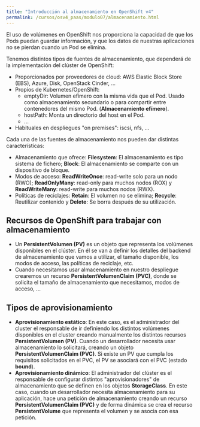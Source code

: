 ```yaml
---
title: "Introducción al almacenamiento en OpenShift v4"
permalink: /cursos/osv4_paas/modulo07/almacenamiento.html
---
```


El uso de volúmenes en OpenShift nos proporciona la capacidad de que los Pods puedan guardar información, y que los datos de nuestras aplicaciones no se pierdan cuando un Pod se elimina.

Tenemos distintos tipos de fuentes de almacenamiento, que dependerá de la implementación del clúster de OpenShift:

* Proporcionados por proveedores de cloud: AWS Elastic Block Store (EBS), Azure, Disk, OpenStack Cinder, ...
* Propios de Kubernetes/OpenShift:
    * emptyDir: Volumen efímero con la misma vida que el Pod. Usado como almacenamiento secundario o para compartir entre contenedores del mismo Pod. (**Almacenamiento efímero**).
    * hostPath: Monta un directorio del host en el Pod.
    * ...
* Habituales en despliegues "on premises": iscsi, nfs, ...

Cada una de las fuentes de almacenamiento nos pueden dar distintas características:

* Almacenamiento que ofrece: **Filesystem**: El almacenamiento es tipo sistema de fichero; **Block**: El almacenamiento se comparte con un dispositivo de bloque. 
* Modos de acceso: **ReadWriteOnce**: read-write solo para un nodo (RWO); **ReadOnlyMany**: read-only para muchos nodos (ROX) y **ReadWriteMany**: read-write para muchos nodos (RWX).
* Políticas de reciclajes: **Retain**: El volumen no se elimina; **Recycle**: Reutilizar contenido y **Delete**: Se borra después de su utilización.

## Recursos de OpenShift para trabajar con almacenamiento

* Un **PersistentVolumen (PV)** es un objeto que representa los volúmenes disponibles en el clúster. En él se van a definir los detalles del backend de almacenamiento que vamos a utilizar, el tamaño disponible, los modos de acceso, las políticas de reciclaje, etc.
* Cuando necesitamos usar almacenamiento en nuestro despliegue crearemos un recurso **PersistentVolumenClaim (PVC)**, donde se solicita el tamaño de almacenamiento que necesitamos, modos de acceso, ...

## Tipos de aprovisionamiento

* **Aprovisionamiento estático**: En este caso, es el administrador del cluster el responsable de ir definiendo los distintos volúmenes disponibles en el cluster creando manualmente los distintos recursos **PersistentVolumen (PV)**. Cuando un desarrollador necesita usar almacenamiento lo solicitará, creando un objeto **PersistentVolumenClaim (PVC)**. Si existe un PV que cumpla los requisitos solicitados en el PVC, el PV se asociará con el PVC (estado **bound**).
* **Aprovisionamiento dinámico**: El administrador del clúster es el responsable de configurar distintos "aprovisionadores" de almacenamiento que se definen en los objetos **StorageClass**. En este caso, cuando un desarrollador necesita almacenamiento para su aplicación, hace una petición de almacenamiento creando un recurso **PersistentVolumenClaim (PVC)** y de forma dinámica se crea el recurso **PersistentVolume** que representa el volumen y se asocia con esa petición.
